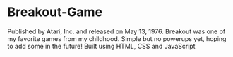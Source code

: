 # Breakout-Game
Published by Atari, Inc. and released on May 13, 1976. Breakout was one of my favorite games from my childhood.
Simple but no powerups yet, hoping to add some in the future!
Built using HTML, CSS and JavaScript
